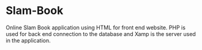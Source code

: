 # Slam-Book
Online Slam Book application using HTML for front end website. 
PHP is used for back end connection to the database and Xamp is the server used in the application.
